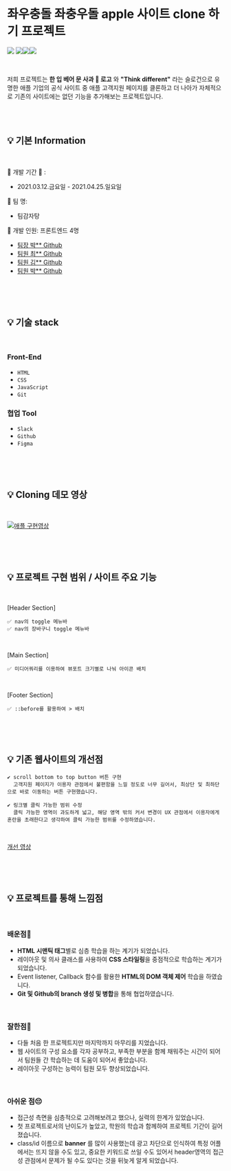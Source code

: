 # 좌우충돌 좌충우돌 apple 사이트 clone 하기 프로젝트

<img src="https://img.shields.io/badge/html-E34F26?style=for-the-badge&logo=html5&logoColor=white"> <img src="https://img.shields.io/badge/css-1572B6?style=for-the-badge&logo=css3&logoColor=white"><img src="https://img.shields.io/badge/javascript-F7DF1E?style=for-the-badge&logo=javascript&logoColor=black"><img src="https://img.shields.io/badge/github-181717?style=for-the-badge&logo=github&logoColor=white">

<br>

저희 프로젝트는 **한 입 베어 문 사과 🍎 로고** 와 **"Think different"** 라는 슬로건으로 유명한 애플 기업의 공식 사이트 중 애플 고객지원 페이지를 클론하고 더 나아가 자체적으로 기존의 사이트에는 없던 기능을 추가해보는 프로젝트입니다. 

<br>
<br>

## 💡 기본 Information

<br>

📌 개발 기간 📆 : 
- 2021.03.12.금요일 - 2021.04.25.일요일   

📌 팀 명: 
- 팀감자탕   

📌 개발 인원: 프론트엔드 4명
- [팀장 박** Github](https://github.com/ekfka4863/apple-clone)
- [팀원 최** Github](https://github.com/ebchoi/apple-clone)
- [팀원 김** Github](https://github.com/YuryangKim/apple-clone)
- [팀원 박** Github](https://github.com/Nomankey/apple-clone)

<br>
<br>
<br>

## 💡 기술 stack

<br>

### Front-End
- `HTML`
- `CSS`
- `JavaScript`
- `Git`

### 협업 Tool
- `Slack`
- `Github`
- `Figma`

<br>
<br>
<br>

## 💡 Cloning 데모 영상

<br>

[![애플 구현영상](https://user-images.githubusercontent.com/75065159/116881738-957f8e00-ac5e-11eb-9ed2-826b08be2745.png)](https://youtu.be/hG0PqwbJYmk "애플 구현영상")


<br>
<br>
<br>

## 💡 프로젝트 구현 범위 / 사이트 주요 기능 
<br>

[Header Section]

	✅ nav의 toggle 메뉴바   
	✅ nav의 장바구니 toggle 메뉴바  

<br>

[Main Section]

	✅ 미디어쿼리를 이용하여 뷰포트 크기별로 나눠 아이콘 배치  

<br>

[Footer Section]

	✅ ::before를 활용하여 > 배치  
<br>
<br>
<br>

## 💡 기존 웹사이트의 개선점
	✔︎ scroll bottom to top button 버튼 구현  
	  고객지원 페이지가 이용자 관점에서 불편함을 느낄 정도로 너무 길어서, 최상단 및 최하단으로 바로 이동하는 버튼 구현했습니다.

	✔︎ 링크별 클릭 가능한 범위 수정  
	  클릭 가능한 영역이 과도하게 넓고, 해당 영역 밖의 커서 변경이 UX 관점에서 이용자에게 혼란을 초래한다고 생각하여 클릭 가능한 범위를 수정하였습니다.  

<br>

[개선 영상](https://youtu.be/8Re9lMGYLr4)

<br>
<br>
<br>

## 💡 프로젝트를 통해 느낌점 
<br>

### 배운점🧐
- **HTML 시맨틱 태그**별로 심층 학습을 하는 계기가 되었습니다.  
- 레이아웃 및 의사 클래스를 사용하여 **CSS 스타일링**을 중점적으로 학습하는 계기가 되었습니다. 
- Event listener, Callback 함수를 활용한 **HTML의 DOM 객체 제어** 학습을 하였습니다.
- **Git 및 Github의 branch 생성 및 병합**을 통해 협업하였습니다. 

<br>

### 잘한점👏
- 다들 처음 한 프로젝트지만 마지막까지 마무리를 지었습니다. 
- 웹 사이트의 구성 요소를 각자 공부하고, 부족한 부분을 함께 채워주는 시간이 되어서 팀원들 간 학습하는 데 도움이 되어서 좋았습니다. 
- 레이아웃 구성하는 능력이 팀원 모두 향상되었습니다. 

<br>

### 아쉬운 점😔
- 접근성 측면을 심층적으로 고려해보려고 했으나, 실력의 한계가 있었습니다.
- 첫 프로젝트로서의 난이도가 높았고, 학원의 학습과 함께하여 프로젝트 기간이 길어졌습니다.
- class/id 이름으로 **banner** 를 많이 사용했는데 광고 차단으로 인식하여 특정 어플에서는 뜨지 않을 수도 있고, 중요한 키워드로 쓰일 수도 있어서 header영역의 접근성 관점에서 문제가 될 수도 있다는 것을 뒤늦게 알게 되었습니다.
<br>
